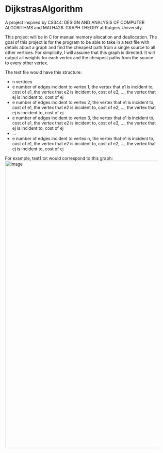 # DijkstrasAlgorithm
A project inspired by CS344: DESIGN AND ANALYSIS OF COMPUTER ALGORITHMS and MATH428: GRAPH THEORY at Rutgers University.

This project will be in C for manual memory allocation and deallocation. The goal of this project is for the program to be able to take in a text file with details about a graph and find the cheapest path from a single source to all other vertices. For simplicity, I will assume that this graph is directed. It will output all weights for each vertex and the cheapest paths from the source to every other vertex.

The text file would have this structure:
- n vertices
- e number of edges incident to vertex 1, the vertex that e1 is incident to, cost of e1, the vertex that e2 is incident to, cost of e2, ..., the vertex that ej is incident to, cost of ej
- e number of edges incident to vertex 2, the vertex that e1 is incident to, cost of e1, the vertex that e2 is incident to, cost of e2, ..., the vertex that ej is incident to, cost of ej
- e number of edges incident to vertex 3, the vertex that e1 is incident to, cost of e1, the vertex that e2 is incident to, cost of e2, ..., the vertex that ej is incident to, cost of ej
- ...
- e number of edges incident to vertex n, the vertex that e1 is incident to, cost of e1, the vertex that e2 is incident to, cost of e2, ..., the vertex that ej is incident to, cost of ej


For example, test1.txt would correspond to this graph:
<img width="1331" height="946" alt="image" src="https://github.com/user-attachments/assets/3ba667ac-96ad-42e5-a282-e1c1bc5cb567" />
